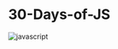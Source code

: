 # 30-Days-of-JS
![javascript](https://user-images.githubusercontent.com/30996074/93837618-766e5600-fca4-11ea-8f2d-861f4ef4512d.jpg)
